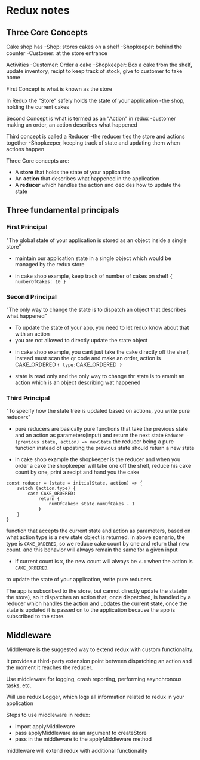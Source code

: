 # Redux notes

## Three Core Concepts

Cake shop has
-Shop: stores cakes on a shelf
-Shopkeeper: behind the counter
-Customer: at the store entrance

Activities
-Customer: Order a cake
-Shopkeeper: Box a cake from the shelf, update inventory, recipt to keep track of stock, give to customer to take home

First Concept is what is known as the store

In Redux the "Store" safely holds the state of your application
-the shop, holding the current cakes

Second Concept is what is termed as an "Action" in redux
-customer making an order, an action describes what happened

Third concept is called a Reducer
-the reducer ties the store and actions together
-Shopkeeper, keeping track of state and updating them when actions happen

Three Core concepts are:
* A **store** that holds the state of your application
* An **action** that describes what happened in the application
* A **reducer** which handles the action and decides how to update the state

## Three fundamental principals

### First Principal
"The global state of your application is stored as an object inside a single store"

- maintain our application state in a single object which would be managed by the redux store

* in cake shop example, keep track of number of cakes on shelf
`{
    numberOfCakes: 10
}`

### Second Principal
"The only way to change the state is to dispatch an object that describes what happened"

- To update the state of your app, you need to let redux know about that with an action
- you are not allowed to directly update the state object

* in cake shop example, you cant just take the cake directly off the shelf, instead must scan the qr code and make an order, action is CAKE_ORDERED
`{
    type:`CAKE_ORDERED`
}`

* state is read only and the only way to change thr state is to emmit an action which is an object describing wat happened

### Third Principal
"To specify how the state tree is updated based on actions, you write pure reducers"
- pure reducers are basically pure functions that take the previous state and an action as parameters(input) and return the next state
`Reducer - (previous state, action) => newState`
the reducer being a pure function instead of updating the previous state should return a new state
* in cake shop example the shopkeeper is the reducer and when you order a cake the shopkeeper will take one off the shelf, reduce his cake count by one, print a recipt and hand you the cake

```
const reducer = (state = initialState, action) => {
    switch (action.type) {
        case CAKE_ORDERED:
            return {
                numOfCakes: state.numOfCakes - 1
            }
    }
}
```
function that accepts the current state and action as parameters, based on what action type is a new state object is returned.
in above scenario, the type is `CAKE_ORDERED`, so we reduce cake count by one and return that new count. and this behavior will always remain the same for a given input

* if current count is x, the new count will always be `x-1` when the action is `CAKE_ORDERED`.

to update the state of your application, write pure reducers

The app is subscribed to the store, but cannot directly update the state(in the store), so it dispatches an action that, once dispatched, is handled by a reducer which handles the action and updates the current state, once the state is updated it is passed on to the application because the app is subscribed to the store.

## Middleware

Middleware is the suggested way to extend redux with custom functionality. 

It provides a third-party extension point between dispatching an action and the moment it reaches the reducer.

Use middleware for logging, crash reporting, performing asynchronous tasks, etc.

Will use redux Logger, which logs all information related to redux in your application

Steps to use middleware in redux:
* import applyMiddleware
* pass applyMiddleware as an argument to createStore
* pass in the middleware to the applyMiddleware method

middleware will extend redux with additional functionality